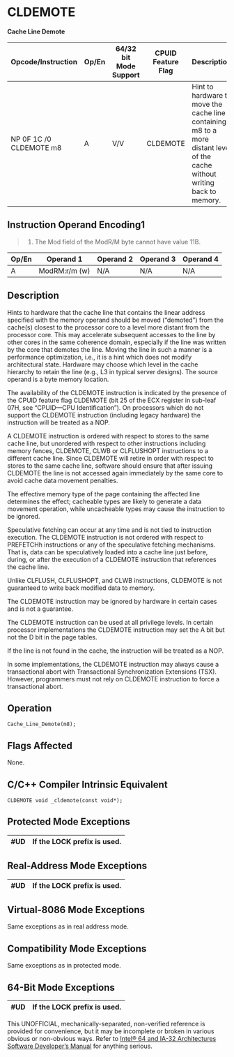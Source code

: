 # CLDEMOTE

**Cache Line Demote**

| Opcode/Instruction      | Op/En | 64/32 bit Mode Support | CPUID Feature Flag | Description                                                                                                                |
| ----------------------- | ----- | ---------------------- | ------------------ | -------------------------------------------------------------------------------------------------------------------------- |
| NP 0F 1C /0 CLDEMOTE m8 | A     | V/V                    | CLDEMOTE           | Hint to hardware to move the cache line containing m8 to a more distant level of the cache without writing back to memory. |

## Instruction Operand Encoding1

> 1. The Mod field of the ModR/M byte cannot have value 11B.

| Op/En | Operand 1     | Operand 2 | Operand 3 | Operand 4 |
| ----- | ------------- | --------- | --------- | --------- |
| A     | ModRM:r/m (w) | N/A       | N/A       | N/A       |

## Description

Hints to hardware that the cache line that contains the linear address specified with the memory operand should be moved (“demoted”) from the cache(s) closest to the processor core to a level more distant from the processor core. This may accelerate subsequent accesses to the line by other cores in the same coherence domain, especially if the line was written by the core that demotes the line. Moving the line in such a manner is a performance optimization, i.e., it is a hint which does not modify architectural state. Hardware may choose which level in the cache hierarchy to retain the line (e.g., L3 in typical server designs). The source operand is a byte memory location.

The availability of the CLDEMOTE instruction is indicated by the presence of the CPUID feature flag CLDEMOTE (bit 25 of the ECX register in sub-leaf 07H, see “CPUID—CPU Identification”). On processors which do not support the CLDEMOTE instruction (including legacy hardware) the instruction will be treated as a NOP.

A CLDEMOTE instruction is ordered with respect to stores to the same cache line, but unordered with respect to other instructions including memory fences, CLDEMOTE, CLWB or CLFLUSHOPT instructions to a different cache line. Since CLDEMOTE will retire in order with respect to stores to the same cache line, software should ensure that after issuing CLDEMOTE the line is not accessed again immediately by the same core to avoid cache data movement penalties.

The effective memory type of the page containing the affected line determines the effect; cacheable types are likely to generate a data movement operation, while uncacheable types may cause the instruction to be ignored.

Speculative fetching can occur at any time and is not tied to instruction execution. The CLDEMOTE instruction is not ordered with respect to PREFETCHh instructions or any of the speculative fetching mechanisms. That is, data can be speculatively loaded into a cache line just before, during, or after the execution of a CLDEMOTE instruction that references the cache line.

Unlike CLFLUSH, CLFLUSHOPT, and CLWB instructions, CLDEMOTE is not guaranteed to write back modified data to memory.

The CLDEMOTE instruction may be ignored by hardware in certain cases and is not a guarantee.

The CLDEMOTE instruction can be used at all privilege levels. In certain processor implementations the CLDEMOTE instruction may set the A bit but not the D bit in the page tables.

If the line is not found in the cache, the instruction will be treated as a NOP.

In some implementations, the CLDEMOTE instruction may always cause a transactional abort with Transactional Synchronization Extensions (TSX). However, programmers must not rely on CLDEMOTE instruction to force a transactional abort.

## Operation

```
Cache_Line_Demote(m8);

```

## Flags Affected

None.

## C/C++ Compiler Intrinsic Equivalent

```
CLDEMOTE void _cldemote(const void*);

```

## Protected Mode Exceptions

| #​​​UD | If the LOCK prefix is used. |
| ------ | --------------------------- |

## Real-Address Mode Exceptions

| #​​​UD | If the LOCK prefix is used. |
| ------ | --------------------------- |

## Virtual-8086 Mode Exceptions

Same exceptions as in real address mode.

## Compatibility Mode Exceptions

Same exceptions as in protected mode.

## 64-Bit Mode Exceptions

| #​​​UD | If the LOCK prefix is used. |
| ------ | --------------------------- |

This UNOFFICIAL, mechanically-separated, non-verified reference is provided for convenience, but it may be
incomplete or broken in various obvious or non-obvious
ways. Refer to [Intel® 64 and IA-32 Architectures Software Developer’s Manual](https://software.intel.com/en-us/download/intel-64-and-ia-32-architectures-sdm-combined-volumes-1-2a-2b-2c-2d-3a-3b-3c-3d-and-4) for anything serious.

